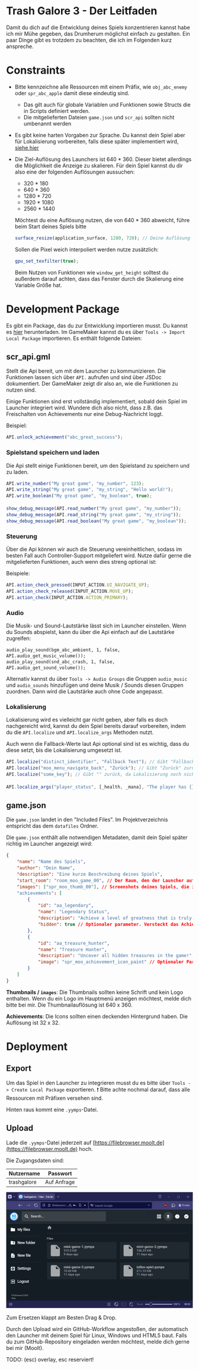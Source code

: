 # Trash Galore 3 - Der Leitfaden

Damit du dich auf die Entwicklung deines Spiels konzentrieren kannst habe ich mir Mühe gegeben, das Drumherum möglichst einfach zu gestalten. Ein paar Dinge gibt es trotzdem zu beachten, die ich im Folgenden kurz anspreche.

# Constraints
* Bitte kennzeichne alle Ressourcen mit einem Präfix, wie `obj_abc_enemy` oder `spr_abc_apple` damit diese eindeutig sind. 
  * Das gilt auch für globale Variablen und Funktionen sowie Structs die in Scripts definiert werden.
  * Die mitgelieferten Dateien `game.json` und `scr_api` sollten nicht umbenannt werden
* Es gibt keine harten Vorgaben zur Sprache. Du kannst dein Spiel aber für Lokalisierung vorbereiten, falls diese später implementiert wird, [siehe hier](#lokalisierung)
* Die Ziel-Auflösung des Launchers ist 640 * 360. Dieser bietet allerdings die Möglichkeit die Anzeige zu skalieren. Für dein Spiel kannst du dir also eine der folgenden Auflösungen aussuchen:
  * 320 * 180
  * 640 * 360
  * 1280 * 720
  * 1920 * 1080
  * 2560 * 1440
  
  Möchtest du eine Auflösung nutzen, die von 640 * 360 abweicht, führe beim Start deines Spiels bitte
  ```javascript
  surface_resize(application_surface, 1280, 720); // Deine Auflösung
  ```

  Sollen die Pixel weich interpoliert werden nutze zusätzlich:
  ```javascript
  gpu_set_texfilter(true);
  ```

  Beim Nutzen von Funktionen wie `window_get_height` solltest du außerdem darauf achten, dass das Fenster durch die Skalierung eine Variable Größe hat.

# Development Package
Es gibt ein Package, das du zur Entwicklung importieren musst. Du kannst es [hier](
https://raw.githubusercontent.com/Moolt/trash-galore-3-dev/refs/heads/master/trash-galore-3-dev.yymps) herunterladen. Im GameMaker kannst du es über `Tools -> Import Local Package` importieren.
Es enthält folgende Dateien:

## scr_api.gml

Stellt die Api bereit, um mit dem Launcher zu kommunizieren.
Die Funktionen lassen sich über `API.` aufrufen und sind über JSDoc dokumentiert. Der GameMaker zeigt dir also an, wie die Funktionen zu nutzen sind.

Einige Funktionen sind erst vollständig implementiert, sobald dein Spiel im Launcher integriert wird. Wundere dich also nicht, dass z.B. das Freischalten von Achievements nur eine Debug-Nachricht loggt.

Beispiel:
```javascript
API.unlock_achievement("abc_great_success");
```

### Spielstand speichern und laden
Die Api stellt einige Funktionen bereit, um den Spielstand zu speichern und zu laden.

```javascript
API.write_number("My great game", "my_number", 123);
API.write_string("My great game", "my_string", "Hello world!");
API.write_boolean("My great game", "my_boolean", true);

show_debug_message(API.read_number("My great game", "my_number"));
show_debug_message(API.read_string("My great game", "my_string"));
show_debug_message(API.read_boolean("My great game", "my_boolean"));
```

### Steuerung
Über die Api können wir auch die Steuerung vereinheitlichen, sodass im besten Fall auch Controller-Support mitgeliefert wird. Nutze dafür gerne die mitgelieferten Funktionen, auch wenn dies streng optional ist:

Beispiele:
```javascript
API.action_check_pressed(INPUT_ACTION.UI_NAVIGATE_UP);
API.action_check_released(INPUT_ACTION.MOVE_UP);
API.action_check(INPUT_ACTION.ACTION_PRIMARY);
```

### Audio
Die Musik- und Sound-Lautstärke lässt sich im Launcher einstellen.
Wenn du Sounds abspielst, kann du über die Api einfach auf die Lautstärke zugreifen:

```
audio_play_sound(bgm_abc_ambient, 1, false, API.audio_get_music_volume());
audio_play_sound(snd_abc_crash, 1, false, API.audio_get_sound_volume());
```

Alternativ kannst du über `Tools -> Audio Groups` die Gruppen `audio_music` und `audio_sounds` hinzufügen und deine Musik / Sounds diesen Gruppen zuordnen. Dann wird die Lautstärke auch ohne Code angepasst.

### Lokalisierung
Lokalisierung wird es vielleicht gar nicht geben, aber falls es doch nachgereicht wird, kannst du dein Spiel bereits darauf vorbereiten, indem du die `API.localize` und `API.localize_args` Methoden nutzt.

Auch wenn die Fallback-Werte laut Api optional sind ist es wichtig, dass du diese setzt, bis die Lokalisierung umgesetzt ist.

```javascript
API.localize("distinct_identifier", "Fallback Text"); // Gibt "Fallback Text" zurück
API.localize("moo_menu_navigate_back", "Zurück"); // Gibt "Zurück" zurück
API.localize("some_key"); // Gibt "" zurück, da Lokalisierung noch nicht implementiert ist

API.localize_args("player_status", [_health, _mana], "The player has {} health and {} mana left."); // Gibt z.B. "The player has 98 health and 23 mana left." zurück
```

## game.json
Die `game.json` landet in den "Included Files". Im Projektverzeichnis entspricht das dem `datafiles` Ordner.

Die `game.json` enthält alle notwendigen Metadaten, damit dein Spiel später richtig im Launcher angezeigt wird:

```json
{
    "name": "Name des Spiels",
    "author": "Dein Name",
    "description": "Eine kurze Beschreibung deines Spiels",
    "start_room": "room_moo_game_00", // Der Raum, den der Launcher aufrufen soll
    "images": ["spr_moo_thumb_00"], // Screenshots deines Spiels, die im Launcher angezeigt werden sollen. AUFLÖSUNG: 640 x 360
    "achievements": [
        {
            "id": "aa_legendary",
            "name": "Legendary Status",
            "description": "Achieve a level of greatness that is truly legendary!",
            "hidden": true // Optionaler parameter. Versteckt das Achievement in der Liste der Achievements.
        },
        {
            "id": "aa_treasure_hunter",
            "name": "Treasure Hunter",
            "description": "Uncover all hidden treasures in the game!",
            "image": "spr_moo_achievement_icon_paint" // Optionaler Parameter: Ein Icon, das im Launcher zusammen mit dem Achievement angezeigt wird. AUFLÖSUNG: 32 x 32
        }
    ]
}
```

**Thumbnails / `images`**: Die Thumbnails sollten keine Schrift und kein Logo enthalten. Wenn du ein Logo im Hauptmenü anzeigen möchtest, melde dich bitte bei mir. Die Thumbnailauflösung ist 640 x 360.

**Achievements**: Die Icons sollten einen deckenden Hintergrund haben. Die Auflösung ist 32 x 32.

# Deployment

## Export
Um das Spiel in den Launcher zu integrieren musst du es bitte über `Tools -> Create Local Package` exportieren. ❗ Bitte achte nochmal darauf, dass alle Ressourcen mit Präfixen versehen sind.

Hinten raus kommt eine `.yymps`-Datei.

## Upload

Lade die `.yymps`-Datei jederzeit auf [https://filebrowser.moolt.de](https://filebrowser.moolt.de) hoch.

Die Zugangsdaten sind:

| Nutzername  | Passwort                      |
| ----------- | ----------------------------- |
| trashgalore | Auf Anfrage                   |

![filebrowser](.documentation/filebrowser.png)

Zum Ersetzen klappt am Besten Drag & Drop.

Durch den Upload wird ein GitHub-Workflow angestoßen, der automatisch den Launcher mit deinem Spiel für Linux, Windows und HTML5 baut. Falls du zum GitHub-Repository eingeladen werden möchtest, melde dich gerne bei mir (Moolt).

TODO: (esc) overlay, esc reserviert!